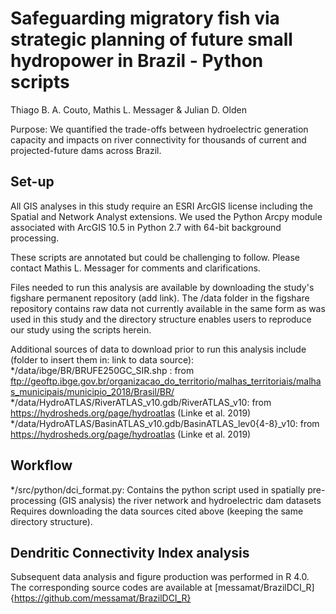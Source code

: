 # Safeguarding migratory fish via strategic planning of future small hydropower in Brazil - Python scripts
Thiago B. A. Couto, Mathis L. Messager & Julian D. Olden

Purpose: We quantified the trade-offs between hydroelectric generation capacity and impacts on river connectivity for thousands of current and
projected-future dams across Brazil.

## Set-up
All GIS analyses in this study require an ESRI ArcGIS license including the Spatial and Network Analyst extensions.
We used the Python Arcpy module associated with ArcGIS 10.5 in Python 2.7 with 64-bit background processing.

These scripts are annotated but could be challenging to follow. Please contact Mathis L. Messager for comments and clarifications. 

Files needed to run this analysis are available by downloading the study's figshare permanent repository (add link).
The /data folder in the figshare repository contains raw data not currently available in the same form as was used in this study and 
the directory structure enables users to reproduce our study using the scripts herein.

Additional sources of data to download prior to run this analysis include (folder to insert them in: link to data source):
*/data/ibge/BR/BRUFE250GC_SIR.shp : from ftp://geoftp.ibge.gov.br/organizacao_do_territorio/malhas_territoriais/malhas_municipais/municipio_2018/Brasil/BR/
*/data/HydroATLAS/RiverATLAS_v10.gdb/RiverATLAS_v10: from https://hydrosheds.org/page/hydroatlas (Linke et al. 2019)
*/data/HydroATLAS/BasinATLAS_v10.gdb/BasinATLAS_lev0{4-8}_v10: from https://hydrosheds.org/page/hydroatlas (Linke et al. 2019)

## Workflow
*/src/python/dci_format.py: 
	Contains the python script used in spatially pre-processing (GIS analysis) the river network and hydroelectric dam datasets
	Requires downloading the data sources cited above (keeping the same directory structure).
  
 ## Dendritic Connectivity Index analysis
 Subsequent data analysis and figure production was performed in R 4.0. The corresponding source codes are available at [messamat/BrazilDCI_R]{https://github.com/messamat/BrazilDCI_R}
